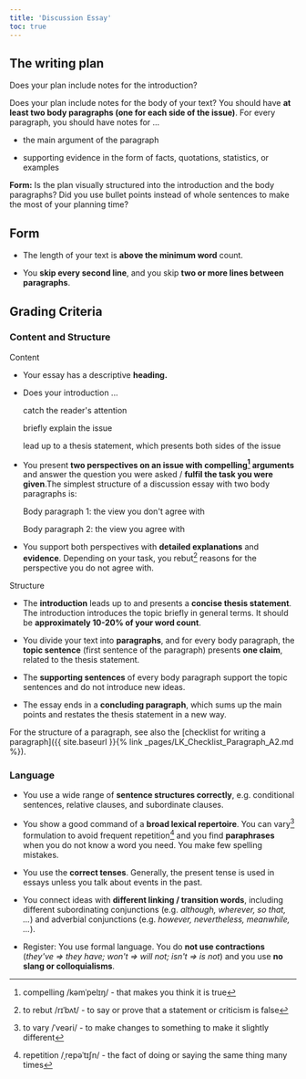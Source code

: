 ```yaml
---
title: 'Discussion Essay'
toc: true
---
```


## The writing plan

Does your plan include notes for the introduction?

Does your plan include notes for the body of your text? You should have **at
least two body paragraphs (one for each side of the issue)**. For every
paragraph, you should have notes for ...

- the main argument of the paragraph

- supporting evidence in the form of facts, quotations, statistics, or
examples

**Form:** Is the plan visually structured into the introduction and the body
paragraphs? Did you use bullet points instead of whole sentences to make the
most of your planning time?

## Form

- The length of your text is **above the minimum word** count.

- You **skip every second line**, and you skip **two or more lines between
paragraphs**.

## Grading Criteria

### Content and Structure

Content

- Your essay has a descriptive **heading.**

- Does your introduction ...

  catch the reader's attention

  briefly explain the issue

  lead up to a thesis statement, which presents both sides of the issue

- You present **two perspectives on an issue with compelling[^1] arguments**
  and answer the question you were asked / **fulfil the task you were
  given**.The simplest structure of a discussion essay with two body
  paragraphs is: 

  Body paragraph 1: the view you don't agree with 

  Body paragraph 2: the view you agree with

- You support both perspectives with **detailed explanations** and
  **evidence**. Depending on your task, you rebut[^2] reasons for
  the perspective you do not agree with.

Structure

- The **introduction** leads up to and presents a **concise thesis
statement**. The introduction introduces the topic briefly in general terms. It
should be **approximately 10-20% of your word count**.

- You divide your text into **paragraphs**, and for every body paragraph,
the **topic sentence** (first sentence of the paragraph) presents **one
claim**, related to the thesis statement. 

- The **supporting sentences** of every body paragraph support the topic
sentences and do not introduce new ideas.

- The essay ends in a **concluding paragraph**, which sums up the main
points and restates the thesis statement in a new way.

For the structure of a paragraph, see also the [checklist for writing a
paragraph]({{ site.baseurl }}{% link _pages/LK_Checklist_Paragraph_A2.md
%}).

### Language

- You use a wide range of **sentence structures correctly**, e.g.
conditional sentences, relative clauses, and subordinate clauses.

- You show a good command of a **broad lexical repertoire**. You can
vary[^3] formulation to avoid frequent repetition[^4] and you find
**paraphrases** when you do not know a word you need. You make few spelling
mistakes.

- You use the **correct tenses**. Generally, the present tense is used in
essays unless you talk about events in the past.

- You connect ideas with **different linking / transition words**,
including different subordinating conjunctions (e.g. *although, wherever, so
that, \...*) and adverbial conjunctions (e.g. *however, nevertheless,
meanwhile, \...*).

- Register: You use formal language. You do **not use contractions**
(*they've =\> they have; won't =\> will not; isn't =\> is not*) and you use
**no slang or colloquialisms**.

[^1]: compelling /kəmˈpelɪŋ/ - that makes you think it is true

[^2]: to rebut /rɪˈbʌt/ - to say or prove that a statement or criticism is false

[^3]: to vary /ˈveəri/ - to make changes to something to make it slightly different

[^4]: repetition /ˌrepəˈtɪʃn/ - the fact of doing or saying the same thing many times
